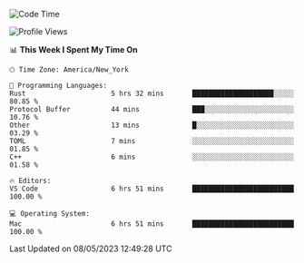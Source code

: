 <!--START_SECTION:waka-->
![Code Time](http://img.shields.io/badge/Code%20Time-364%20hrs%2028%20mins-blue)

![Profile Views](http://img.shields.io/badge/Profile%20Views-6-blue)

📊 **This Week I Spent My Time On** 

```text
🕑︎ Time Zone: America/New_York

💬 Programming Languages: 
Rust                     5 hrs 32 mins       ████████████████████░░░░░   80.85 % 
Protocol Buffer          44 mins             ███░░░░░░░░░░░░░░░░░░░░░░   10.76 % 
Other                    13 mins             █░░░░░░░░░░░░░░░░░░░░░░░░   03.29 % 
TOML                     7 mins              ░░░░░░░░░░░░░░░░░░░░░░░░░   01.85 % 
C++                      6 mins              ░░░░░░░░░░░░░░░░░░░░░░░░░   01.58 % 

🔥 Editors: 
VS Code                  6 hrs 51 mins       █████████████████████████   100.00 % 

💻 Operating System: 
Mac                      6 hrs 51 mins       █████████████████████████   100.00 % 
```


 Last Updated on 08/05/2023 12:49:28 UTC
<!--END_SECTION:waka-->
